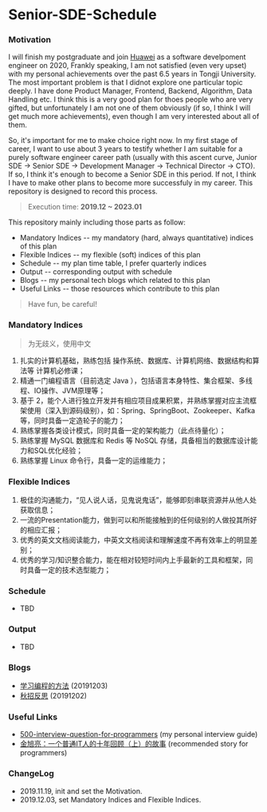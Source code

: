 # Senior-SDE-Schedule

### Motivation

I will finish my postgraduate and join [Huawei](https://www.huawei.com/cn/) as a software develpoment engineer on 2020, Frankly speaking, I am not satisfied (even very upset) with my personal achievements over the past 6.5 years in Tongji University. The most important problem is that I didnot explore one particular topic deeply. I have done Product Manager, Frontend, Backend, Algorithm, Data Handling etc. I think this is a very good plan for thoes people who are very gifted, but unfortunately I am not one of them obviously (if so, I think I will get much more achievements), even though I am very interested about all of them.

So, it's important for me to make choice right now. In my first stage of career, I want to use about 3 years to testify whether I am suitable for a purely software engineer career path (usually with this ascent curve, Junior SDE -> Senior SDE -> Development Manager -> Technical Director -> CTO). If so, I think it's enough to become a Senior SDE in this period. If not, I think I have to make other plans to become more successfuly in my career. This repository is designed to record this process.

> Execution time: **2019.12 ~ 2023.01**

This repository mainly including those parts as follow:

* Mandatory Indices -- my mandatory (hard, always quantitative) indices of this plan
* Flexible Indices -- my flexible (soft) indices of this plan 
* Schedule -- my plan time table, I prefer quarterly indices
* Output -- corresponding output with schedule
* Blogs -- my personal tech blogs which related to this plan
* Useful Links -- those resources which contribute to this plan

> Have fun, be careful!

### Mandatory Indices

> 为无歧义，使用中文

1. 扎实的计算机基础，熟练包括 操作系统、数据库、计算机网络、数据结构和算法等 计算机必修课；
2. 精通一门编程语言（目前选定 Java ），包括语言本身特性、集合框架、多线程、IO操作、JVM原理等；
3. 基于 2，能个人进行独立开发并有相应项目成果积累，并熟练掌握对应主流框架使用（深入到源码级别），如：Spring、SpringBoot、Zookeeper、Kafka 等，同时具备一定造轮子的能力；
4. 熟练掌握各类设计模式，同时具备一定的架构能力（此点待量化）；
5. 熟练掌握 MySQL 数据库和 Redis 等 NoSQL 存储，具备相当的数据库设计能力和SQL优化经验；
6. 熟练掌握 Linux 命令行，具备一定的运维能力；

### Flexible Indices

1. 极佳的沟通能力，“见人说人话，见鬼说鬼话”，能够即刻串联资源并从他人处获取信息；
2. 一流的Presentation能力，做到可以和所能接触到的任何级别的人做投其所好的相应汇报；
3. 优秀的英文文档阅读能力，中英文文档阅读和理解速度不再有效率上的明显差别；
4. 优秀的学习/知识整合能力，能在相对较短时间内上手最新的工具和框架，同时具备一定的技术选型能力；

### Schedule

* TBD

### Output

* TBD

### Blogs

* [学习编程的方法](./blogs/学习编程的方法.md) (20191203)
* [秋招反思](./blogs/秋招反思.md) (20191202)

### Useful Links

* [500-interview-question-for-programmers](https://github.com/KrisCheng/500-interview-question-for-programmers) (my personal interview guide)
* [金旭亮：一个普通IT人的十年回顾（上）的故事](http://www.fantiz5.com/gs/lizhi/mem/memooswsn.html) (recommended story for programmers)

### ChangeLog

* 2019.11.19, init and set the Motivation.
* 2019.12.03, set Mandatory Indices and Flexible Indices.